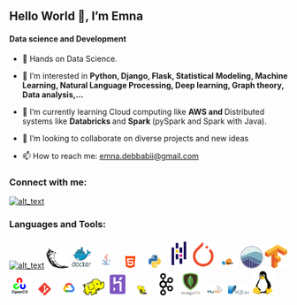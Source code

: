## Hello World 👋, I’m Emna

#### Data science and Development 

- 👋 Hands on Data Science. 

- 👀 I’m interested in <b> Python, Django, Flask, Statistical Modeling, Machine Learning, Natural Language Processing, Deep learning, Graph theory, Data analysis,...</b>

- 🌱 I’m currently learning Cloud computing like <b> AWS and </b> Distributed systems like <b> Databricks </b> and <b> Spark </b> (pySpark and Spark with Java).

- 💞️ I’m looking to collaborate on diverse projects and new ideas

- 📫 How to reach me: <a href = "mailto: emna.debbabii@gmail.com">emna.debbabii@gmail.com</a>

### Connect with me:
[<img alt="alt_text" width="40px" src="https://img.freepik.com/free-icon/linkedin_318-183415.jpg?w=2000" />](https://www.linkedin.com/in/debbabi-emna-/)

### Languages and Tools:
[<img alt="alt_text" width="40px" src="https://cdn.worldvectorlogo.com/logos/django.svg" />](https://www.djangoproject.com/)
[<img alt="alt_text" width="40px" src="logo/flask.png" />](https://flask.palletsprojects.com/en/2.2.x/)
[<img alt="alt_text" width="40px" src="logo/docker.png" />](https://www.docker.com/)
[<img alt="alt_text" width="40px" src="logo/java.png" />](https://www.docker.com/)
[<img alt="alt_text" width="40px" src="logo/html.png" />](https://www.docker.com/)
[<img alt="alt_text" width="40px" src="logo/python.png" />](https://www.docker.com/)
[<img alt="alt_text" width="40px" src="logo/Pandas.png" />](https://www.docker.com/)
[<img alt="alt_text" width="40px" src="logo/pytorch.png" />](https://www.docker.com/)
[<img alt="alt_text" width="40px" src="logo/scikit.png" />](https://www.docker.com/)
[<img alt="alt_text" width="40px" src="logo/seaborn.png" />](https://www.docker.com/)
[<img alt="alt_text" width="40px" src="logo/tensorflow.png" />](https://www.docker.com/)
[<img alt="alt_text" width="40px" src="logo/openCV.png" />](https://www.docker.com/)
[<img alt="alt_text" width="40px" src="logo/git.png" />](https://www.docker.com/)
[<img alt="alt_text" width="40px" src="logo/googleCloud.png" />](https://www.docker.com/)
[<img alt="alt_text" width="40px" src="logo/hadoop.png" />](https://www.docker.com/)
[<img alt="alt_text" width="40px" src="logo/heroku.png" />](https://www.docker.com/)
[<img alt="alt_text" width="40px" src="logo/hive.png" />](https://www.docker.com/)
[<img alt="alt_text" width="40px" src="logo/kafka.png" />](https://www.docker.com/)
[<img alt="alt_text" width="40px" src="logo/mongo.png" />](https://www.docker.com/)
[<img alt="alt_text" width="40px" src="logo/mysql.png" />](https://www.docker.com/)
[<img alt="alt_text" width="40px" src="logo/sqllite.png" />](https://www.docker.com/)
[<img alt="alt_text" width="40px" src="logo/linux.png" />](https://www.docker.com/)
 

